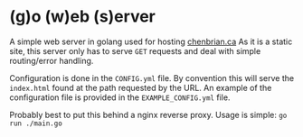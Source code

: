 # (g)o (w)eb (s)erver

A simple web server in golang used for hosting [chenbrian.ca](https://chenbrian.ca)
As it is a static site, this server only has to serve `GET` requests and deal with simple routing/error handling.

Configuration is done in the `CONFIG.yml` file. 
By convention this will serve the `index.html` found at the path requested by the URL.
An example of the configuration file is provided in the `EXAMPLE_CONFIG.yml` file.

Probably best to put this behind a nginx reverse proxy.
Usage is simple:
    `go run ./main.go`




